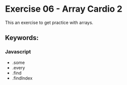 # Exercise 06 - Array Cardio 2

This an exercise to get practice with arrays.

## Keywords:

### Javascript

- .some
- .every
- .find
- .findIndex

